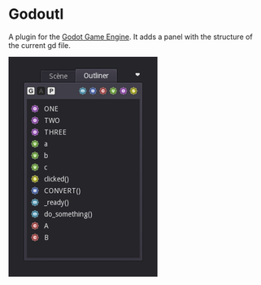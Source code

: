 # Godoutl
A plugin for the [Godot Game Engine](https://github.com/godotengine/godot).  It adds a panel with the structure of the current gd file.

![overview](overview.png)
